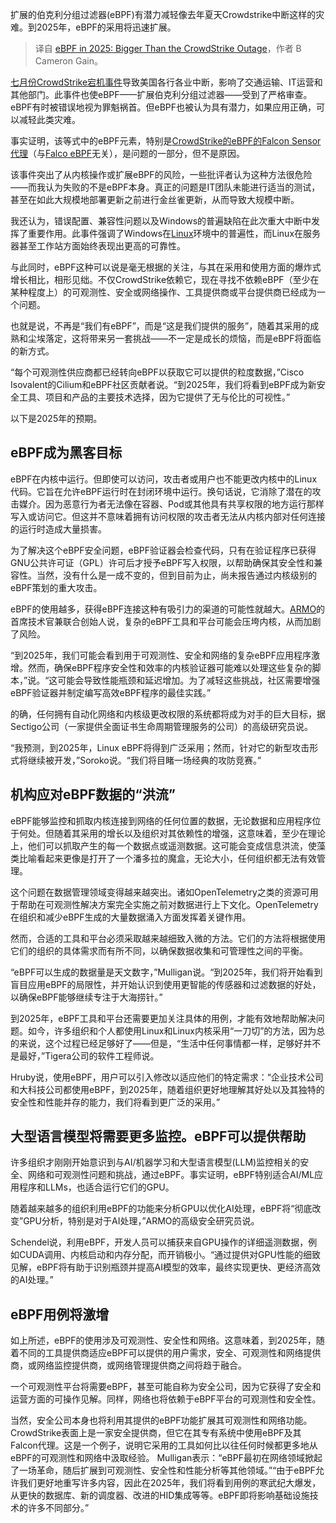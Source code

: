 
<!--
title: 2025年的eBPF：比CrowdStrike宕机事件影响更大
cover: https://cdn.thenewstack.io/media/2023/12/95c34a5e-year-forecast-1.png
-->

扩展的伯克利分组过滤器(eBPF)有潜力减轻像去年夏天Crowdstrike中断这样的灾难。到2025年，eBPF的采用将迅速扩展。

> 译自 [eBPF in 2025: Bigger Than the CrowdStrike Outage](https://thenewstack.io/ebpf-in-2025-bigger-than-the-crowdstrike-outage/)，作者 B Cameron Gain。

[七月份CrowdStrike宕机事件](https://thenewstack.io/could-ebpf-save-us-from-crowdstrike-style-disasters/)导致美国各行各业中断，影响了交通运输、IT运营和其他部门。此事件也使eBPF——扩展伯克利分组过滤器——受到了严格审查。eBPF有时被错误地视为罪魁祸首。但eBPF也被认为具有潜力，如果应用正确，可以减轻此类灾难。

事实证明，该等式中的eBPF元素，特别是[CrowdStrike的eBPF的Falcon Sensor代理](https://thenewstack.io/crowdstrike-a-wake-up-call-for-ebpf-based-endpoint-security/)（与[Falco eBPF](https://thenewstack.io/how-falco-brought-real-time-observability-to-infrastructure/)无关），是问题的一部分，但不是原因。

该事件突出了从内核操作或扩展eBPF的风险，一些批评者认为这种方法很危险——而我认为失败的不是eBPF本身。真正的问题是IT团队未能进行适当的测试，甚至在如此大规模地部署更新之前进行金丝雀更新，从而导致大规模中断。

我还认为，错误配置、兼容性问题以及Windows的普遍缺陷在此次重大中断中发挥了重要作用。此事件强调了Windows在[Linux](https://thenewstack.io/linux/)环境中的普遍性，而Linux在服务器甚至工作站方面始终表现出更高的可靠性。

与此同时，eBPF这种可以说是毫无根据的关注，与其在采用和使用方面的爆炸式增长相比，相形见绌。不仅CrowdStrike依赖它，现在寻找不依赖eBPF（至少在某种程度上）的可观测性、安全或网络操作、工具提供商或平台提供商已经成为一个问题。

也就是说，不再是“我们有eBPF”，而是“这是我们提供的服务”，随着其采用的成熟和尘埃落定，这将带来另一套挑战——不一定是成长的烦恼，而是eBPF将面临的新方式。


“每个可观测性供应商都已经转向eBPF以获取它可以提供的粒度数据，”Cisco Isovalent的Cilium和eBPF社区贡献者说。“到2025年，我们将看到eBPF成为新安全工具、项目和产品的主要技术选择，因为它提供了无与伦比的可视性。”


以下是2025年的预期。

## eBPF成为黑客目标

eBPF在内核中运行。但即使可以访问，攻击者或用户也不能更改内核中的Linux代码。它旨在允许eBPF运行时在封闭环境中运行。换句话说，它消除了潜在的攻击媒介。因为恶意行为者无法像在容器、Pod或其他具有共享权限的地方运行那样写入或访问它。但这并不意味着拥有访问权限的攻击者无法从内核内部对任何连接的运行时造成大量损害。

为了解决这个eBPF安全问题，eBPF验证器会检查代码，只有在验证程序已获得GNU公共许可证（GPL）许可后才授予eBPF写入权限，以帮助确保其安全性和兼容性。当然，没有什么是一成不变的，但到目前为止，尚未报告通过内核级别的eBPF策划的重大攻击。

eBPF的使用越多，获得eBPF连接这种有吸引力的渠道的可能性就越大。[ARMO](https://www.armosec.io/)的首席技术官兼联合创始人说，复杂的eBPF工具和平台可能会压垮内核，从而加剧了风险。


“到2025年，我们可能会看到用于可观测性、安全和网络的复杂eBPF应用程序激增。然而，确保eBPF程序安全性和效率的内核验证器可能难以处理这些复杂的脚本，”说。“这可能会导致性能瓶颈和延迟增加。为了减轻这些挑战，社区需要增强eBPF验证器并制定编写高效eBPF程序的最佳实践。”

的确，任何拥有自动化网络和内核级更改权限的系统都将成为对手的巨大目标，据Sectigo公司（一家提供全面证书生命周期管理服务的公司）的高级研究员说。

“我预测，到2025年，Linux eBPF将得到广泛采用；然而，针对它的新型攻击形式将继续被开发，”Soroko说。“我们将目睹一场经典的攻防竞赛。”


## 机构应对eBPF数据的“洪流”

eBPF能够监控和抓取内核连接到网络的任何位置的数据，无论数据和应用程序位于何处。但随着其采用的增长以及组织对其依赖性的增强，这意味着，至少在理论上，他们可以抓取产生的每一个数据点或遥测数据。这可能会变成信息洪流，使藻类比喻看起来更像是打开了一个潘多拉的魔盒，无论大小，任何组织都无法有效管理。

这个问题在数据管理领域变得越来越突出。诸如OpenTelemetry之类的资源可用于帮助在可观测性解决方案完全实施之前对数据进行上下文化。OpenTelemetry在组织和减少eBPF生成的大量数据涌入方面发挥着关键作用。

然而，合适的工具和平台必须采取越来越细致入微的方法。它们的方法将根据使用它们的组织的具体需求而有所不同，以确保数据收集和可管理性之间的平衡。

“eBPF可以生成的数据量是天文数字，”Mulligan说。“到2025年，我们将开始看到盲目应用eBPF的局限性，并开始认识到使用更智能的传感器和过滤数据的好处，以确保eBPF能够继续专注于大海捞针。”

到2025年，eBPF工具和平台还需要更加关注具体的用例，才能有效地帮助解决问题。如今，许多组织和个人都使用Linux和Linux内核采用“一刀切”的方法，因为总的来说，这个过程已经足够好了——但是，“生活中任何事情都一样，足够好并不是最好，”Tigera公司的软件工程师说。

Hruby说，使用eBPF，用户可以引入修改以适应他们的特定需求：“企业技术公司和大科技公司都使用eBPF，到2025年，随着组织更好地理解其好处以及其独特的安全性和性能并存的能力，我们将看到更广泛的采用。”


## 大型语言模型将需要更多监控。eBPF可以提供帮助

许多组织才刚刚开始意识到与AI/机器学习和大型语言模型(LLM)监控相关的安全、网络和可观测性问题和挑战，通过eBPF。事实证明，eBPF特别适合AI/ML应用程序和LLMs，也适合运行它们的GPU。

随着越来越多的组织利用eBPF的功能来分析GPU以优化AI处理，eBPF将“彻底改变”GPU分析，特别是对于AI处理，”ARMO的高级安全研究员说。

Schendel说，利用eBPF，开发人员可以捕获来自GPU操作的详细遥测数据，例如CUDA调用、内核启动和内存分配，而开销极小。“通过提供对GPU性能的细致见解，eBPF将有助于识别瓶颈并提高AI模型的效率，最终实现更快、更经济高效的AI处理。”


## eBPF用例将激增

如上所述，eBPF的使用涉及可观测性、安全性和网络。这意味着，到2025年，随着不同的工具提供商适应eBPF可以提供的用户需求，安全、可观测性和网络提供商，或网络监控提供商，或网络管理提供商之间将趋于融合。

一个可观测性平台将需要eBPF，甚至可能自称为安全公司，因为它获得了安全和运营方面的可操作见解。同样，网络也将依赖于eBPF平台的可观测性和安全性。

当然，安全公司本身也将利用其提供的eBPF功能扩展其可观测性和网络功能。CrowdStrike表面上是一家安全提供商，但它在其专有系统中使用eBPF及其Falcon代理。这是一个例子，说明它采用的工具如何比以往任何时候都更多地从eBPF的可观测性和网络中汲取经验。
Mulligan表示：“eBPF最初在网络领域掀起了一场革命，随后扩展到可观测性、安全性和性能分析等其他领域。”“由于eBPF允许我们更好地重写许多内容，因此在2025年，我们将看到用例的寒武纪大爆发，从更快的数据库、新的调度器、改进的HID集成等等。eBPF即将影响基础设施技术的许多不同部分。”

